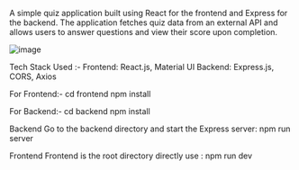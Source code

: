 A simple quiz application built using React for the frontend and Express for the backend. The application fetches quiz data from an external API and allows users to answer questions and view their score upon completion.

![image](https://github.com/user-attachments/assets/dd68a10a-542c-4c16-a8fc-90cd7e89262e)

Tech Stack Used :- 
Frontend: React.js, Material UI
Backend: Express.js, CORS, Axios

For Frontend:-
cd frontend
npm install

For Backend:- 
cd backend
npm install

Backend
Go to the backend directory and start the Express server: npm run server

Frontend
Frontend is the root directory directly use : npm run dev
